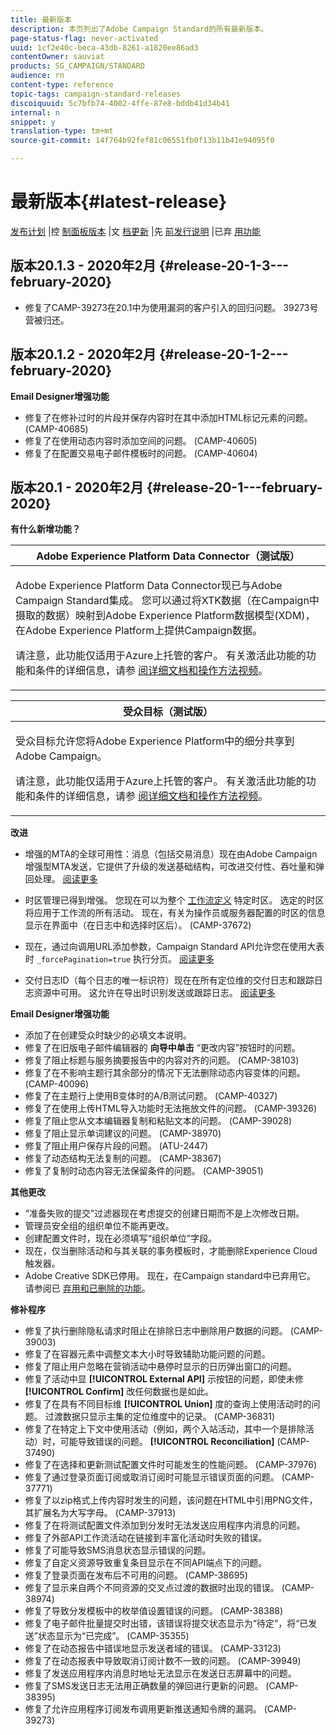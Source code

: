 ```yaml
---
title: 最新版本
description: 本页列出了Adobe Campaign Standard的所有最新版本。
page-status-flag: never-activated
uuid: 1cf2e40c-beca-43db-8261-a1820ee86ad3
contentOwner: sauviat
products: SG_CAMPAIGN/STANDARD
audience: rn
content-type: reference
topic-tags: campaign-standard-releases
discoiquuid: 5c7bfb74-4002-4ffe-87e8-bddb41d34b41
internal: n
snippet: y
translation-type: tm+mt
source-git-commit: 14f764b92fef81c06551fb0f13b11b41e94095f0

---
```



# 最新版本{#latest-release}

[发布计划](https://helpx.adobe.com/campaign/kb/acs-release-planning.html) |控 [制面板版本](https://docs.adobe.com/content/help/en/control-panel/using/release-notes.html) |文 [档更新](../../rn/using/documentation-updates.md) |先 [前发行说明](../../rn/using/release-notes-2019.md) |已弃 [用功能](https://helpx.adobe.com/campaign/kb/acs-deprecated-and-removed-features.html)

## 版本20.1.3 - 2020年2月 {#release-20-1-3---february-2020}

* 修复了CAMP-39273在20.1中为使用漏洞的客户引入的回归问题。 39273号营被归还。

## 版本20.1.2 - 2020年2月 {#release-20-1-2---february-2020}

**Email Designer增强功能**

* 修复了在修补过时的片段并保存内容时在其中添加HTML标记元素的问题。 (CAMP-40685)
* 修复了在使用动态内容时添加空间的问题。 (CAMP-40605)
* 修复了在配置交易电子邮件模板时的问题。 (CAMP-40604)

## 版本20.1 - 2020年2月 {#release-20-1---february-2020}

**有什么新增功能？**


<table> 
 <thead> 
  <tr> 
   <th> <strong>Adobe Experience Platform Data Connector（测试版）</strong><br /> </th> 
  </tr> 
 </thead> 
 <tbody> 
  <tr> 
   <td> <p>Adobe Experience Platform Data Connector现已与Adobe Campaign Standard集成。 您可以通过将XTK数据（在Campaign中摄取的数据）映射到Adobe Experience Platform数据模型(XDM)，在Adobe Experience Platform上提供Campaign数据。 </p>
    <p>请注意，此功能仅适用于Azure上托管的客户。 有关激活此功能的功能和条件的详细信息，请参 <a href="../../administration/using/aep-about-data-connector.md">阅详细文档</a><a href="https://docs.adobe.com/content/help/en/campaign-learn/campaign-standard-tutorials/administrating/adobe-experience-platform-data-connector/understanding-the-adobe-experience-platform-data-connector.html">和操作方法视频</a>。</p>
   </td> 
  </tr> 
 </tbody> 
</table>

<table> 
 <thead> 
  <tr> 
   <th> <strong>受众目标（测试版） </strong><br /> </th> 
  </tr> 
 </thead> 
 <tbody> 
  <tr> 
   <td> <p>受众目标允许您将Adobe Experience Platform中的细分共享到Adobe Campaign。</p>
    <p>请注意，此功能仅适用于Azure上托管的客户。 有关激活此功能的功能和条件的详细信息，请参 <a href="../../audiences/using/aep-about-audience-destinations-service.md">阅详细文档</a><a href="https://docs.adobe.com/content/help/en/campaign-learn/campaign-standard-tutorials/profiles-and-audiences/audience-destinations/audience-destinations-overview.html">和操作方法视频</a>。 </p>
   </td> 
  </tr> 
 </tbody> 
</table>

**改进**

* 增强的MTA的全球可用性：消息（包括交易消息）现在由Adobe Campaign增强型MTA发送，它提供了升级的发送基础结构，可改进交付性、吞吐量和弹回处理。 [阅读更多](https://helpx.adobe.com/campaign/kb/campaign-enhanced-mta.html)

* 时区管理已得到增强。 您现在可以为整个 [工作流定义](../../automating/using/building-a-workflow.md) 特定时区。 选定的时区将应用于工作流的所有活动。 现在，有关为操作员或服务器配置的时区的信息显示在界面中（在日志中和选择时区后）。 (CAMP-37672)

* 现在，通过向调用URL添加参数，Campaign Standard API允许您在使用大表时 `_forcePagination=true` 执行分页。 [阅读更多](../../api/using/pagination.md)

* 交付日志ID（每个日志的唯一标识符）现在在所有定位维的交付日志和跟踪日志资源中可用。 这允许在导出时识别发送或跟踪日志。 [阅读更多](../../automating/using/exporting-logs.md)

**Email Designer增强功能**

* 添加了在创建受众时缺少的必填文本说明。
* 修复了在旧版电子邮件编辑器的 **向导中单击** “更改内容”按钮时的问题。
* 修复了阻止标题与服务摘要报告中的内容对齐的问题。 (CAMP-38103)
* 修复了在不影响主题行其余部分的情况下无法删除动态内容变体的问题。 (CAMP-40096)
* 修复了在主题行上使用B变体时的A/B测试问题。 (CAMP-40327)
* 修复了在使用上传HTML导入功能时无法拖放文件的问题。 (CAMP-39326)
* 修复了阻止您从文本编辑器复制和粘贴文本的问题。 (CAMP-39028)
* 修复了阻止显示单词建议的问题。 (CAMP-38970)
* 修复了阻止用户保存片段的问题。 (ATU-2447)
* 修复了动态结构无法复制的问题。 (CAMP-38367)
* 修复了复制时动态内容无法保留条件的问题。 (CAMP-39051)

**其他更改**

* “准备失败的提交”过滤器现在考虑提交的创建日期而不是上次修改日期。
* 管理员安全组的组织单位不能再更改。
* 创建配置文件时，现在必须填写“组织单位”字段。
* 现在，仅当删除活动和与其关联的事务模板时，才能删除Experience Cloud触发器。
* Adobe Creative SDK已停用。 现在，在Campaign standard中已弃用它。 请参阅已 [弃用和已删除的功能](https://helpx.adobe.com/campaign/kb/acs-deprecated-and-removed-features.html)。


**修补程序**

* 修复了执行删除隐私请求时阻止在排除日志中删除用户数据的问题。 (CAMP-39003)
* 修复了在容器元素中调整文本大小时导致辅助功能问题的问题。
* 修复了阻止用户忽略在营销活动中悬停时显示的日历弹出窗口的问题。
* 修复了活动中显 **[!UICONTROL External API]** 示按钮的问题，即使未修 **[!UICONTROL Confirm]** 改任何数据也是如此。
* 修复了在具有不同目标维 **[!UICONTROL Union]** 度的查询上使用活动时的问题。 过渡数据只显示主集的定位维度中的记录。 (CAMP-36831)
* 修复了在特定上下文中使用活动（例如，两个入站活动，其中一个是排除活动）时，可能导致错误的问题。 **[!UICONTROL Reconciliation]** (CAMP-37490)
* 修复了在选择和更新测试配置文件时可能发生的性能问题。 (CAMP-37976)
* 修复了通过登录页面订阅或取消订阅时可能显示错误页面的问题。 (CAMP-37771)
* 修复了以zip格式上传内容时发生的问题，该问题在HTML中引用PNG文件，其扩展名为大写字母。 (CAMP-37913)
* 修复了在将测试配置文件添加到分发时无法发送应用程序内消息的问题。
* 修复了外部API工作流活动在链接到丰富化活动时失败的错误。
* 修复了可能导致SMS消息状态显示错误的问题。
* 修复了自定义资源导致重复条目显示在不同API端点下的问题。
* 修复了登录页面在发布后不可用的问题。 (CAMP-38695)
* 修复了显示来自两个不同资源的交叉点过渡的数据时出现的错误。 (CAMP-38974)
* 修复了导致分发模板中的枚举值设置错误的问题。 (CAMP-38388)
* 修复了电子邮件批量提交时出错，该错误将提交状态显示为“待定”，将“已发送”状态显示为“已完成”。 (CAMP-35355)
* 修复了在动态报告中错误地显示发送者域的错误。 (CAMP-33123)
* 修复了在动态报表中导致取消订阅计数不一致的问题。 (CAMP-39949)
* 修复了发送应用程序内消息时地址无法显示在发送日志屏幕中的问题。
* 修复了SMS发送日志无法用正确数量的弹回进行更新的问题。 (CAMP-38395)
* 修复了允许应用程序订阅发布调用更新推送通知令牌的漏洞。 (CAMP-39273)
